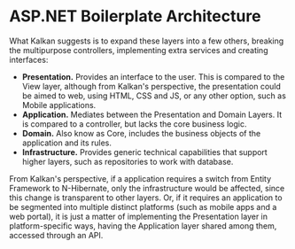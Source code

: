 # ASP.NET Boilerplate Architecture

What Kalkan suggests is to expand these layers into a few others, breaking the multipurpose controllers, implementing extra services and creating interfaces:

* **Presentation.** Provides an interface to the user. This is compared to the View layer, although from Kalkan's perspective, the presentation could be aimed to web, using HTML, CSS and JS, or any other option, such as Mobile applications.
* **Application.** Mediates between the Presentation and Domain Layers. It is compared to a controller, but lacks the core business logic.
* **Domain.** Also know as Core, includes the business objects of the application and its rules.
* **Infrastructure.** Provides generic technical capabilities that support higher layers, such as repositories to work with database.

From Kalkan's perspective, if a application requires a switch from Entity Framework to N-Hibernate, only the infrastructure would be affected, since this change is transparent to other layers. Or, if it requires an application to be segmented into multiple distinct platforms (such as mobile apps and a web portal), it is just a matter of implementing the Presentation layer in platform-specific ways, having the Application layer shared among them, accessed through an API.